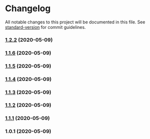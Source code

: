 # Changelog

All notable changes to this project will be documented in this file. See [standard-version](https://github.com/conventional-changelog/standard-version) for commit guidelines.

### [1.2.2](https://github.com/bisho1995/asymmetric-encryption/compare/v1.1.6...v1.2.2) (2020-05-09)

### [1.1.6](https://github.com/bisho1995/asymmetric-encryption/compare/v1.1.5...v1.1.6) (2020-05-09)

### [1.1.5](https://github.com/bisho1995/asymmetric-encryption/compare/v1.1.4...v1.1.5) (2020-05-09)

### [1.1.4](https://github.com/bisho1995/asymmetric-encryption/compare/v1.1.3...v1.1.4) (2020-05-09)

### [1.1.3](https://github.com/bisho1995/asymmetric-encryption/compare/v1.1.2...v1.1.3) (2020-05-09)

### [1.1.2](https://github.com/bisho1995/asymmetric-encryption/compare/v1.1.1...v1.1.2) (2020-05-09)

### [1.1.1](https://github.com/bisho1995/asymmetric-encryption/compare/v1.0.1...v1.1.1) (2020-05-09)

### 1.0.1 (2020-05-09)
